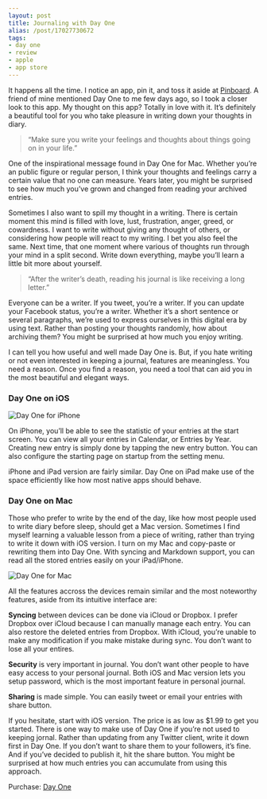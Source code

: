 ```yaml
---
layout: post
title: Journaling with Day One
alias: /post/17027730672
tags:
- day one
- review
- apple
- app store
---
```

It happens all the time. I notice an app, pin it, and toss it aside at [Pinboard](http://pinboard.in/). A friend of mine mentioned Day One to me few days ago, so I took a closer look to this app. My thought on this app? Totally in love with it. It’s definitely a beautiful tool for you who take pleasure in writing down your thoughts in diary.

> “Make sure you write your feelings and thoughts about things going on in your life.”

One of the inspirational message found in Day One for Mac. Whether you’re an public figure or regular person, I think your thoughts and feelings carry a certain value that no one can measure. Years later, you might be surprised to see how much you’ve grown and changed from reading your archived entries.

Sometimes I also want to spill my thought in a writing. There is certain moment this mind is filled with love, lust, frustration, anger, greed, or cowardness. I want to write without giving any thought of others, or considering how people will react to my writing. I bet you also feel the same. Next time, that one moment where various of thoughts run through your mind in a split second. Write down everything, maybe you’ll learn a little bit more about yourself.

> “After the writer’s death, reading his journal is like receiving a long letter.”

Everyone can be a writer. If you tweet, you’re a writer. If you can update your Facebook status, you’re a writer. Whether it’s a short sentence or several paragraphs, we’re used to express ourselves in this digital era by using text. Rather than posting your thoughts randomly, how about archiving them? You might be surprised at how much you enjoy writing.

I can tell you how useful and well made Day One is. But, if you hate writing or not even interested in keeping a journal, features are meaningless. You need a reason. Once you find a reason, you need a tool that can aid you in the most beautiful and elegant ways.

### Day One on iOS
![Day One for iPhone](http://images.sayzlim.net/2012/02/day_one_iphone.jpg)

On iPhone, you’ll be able to see the statistic of your entries at the start screen. You can view all your entries in Calendar, or Entries by Year. Creating new entry is simply done by tapping the new entry button. You can also configure the starting page on startup from the setting menu.

iPhone and iPad version are fairly similar. Day One on iPad make use of the space efficiently like how most native apps should behave.

### Day One on Mac
Those who prefer to write by the end of the day, like how most people used to write diary before sleep, should get a Mac version. Sometimes I find myself learning a valuable lesson from a piece of writing, rather than trying to write it down with iOS version. I turn on my Mac and copy-paste or rewriting them into Day One. With syncing and Markdown support, you can read all the stored entries easily on your iPad/iPhone.

![Day One for Mac](http://images.sayzlim.net/2012/02/day_one_all.jpg)

All the features accross the devices remain similar and the most noteworthy features, aside from its intuitive interface are:

__Syncing__ between devices can be done via iCloud or Dropbox. I prefer Dropbox over iCloud because I can manually manage each entry. You can also restore the deleted entries from Dropbox. With iCloud, you’re unable to make any modification if you make mistake during sync. You don’t want to lose all your entires.

__Security__ is very important in journal. You don’t want other people to have easy access to your personal journal. Both iOS and Mac version lets you setup password, which is the most important feature in personal journal.

__Sharing__ is made simple. You can easily tweet or email your entries with share button.

If you hesitate, start with iOS version. The price is as low as $1.99 to get you started. There is one way to make use of Day One if you’re not used to keeping jornal. Rather than updating from any Twitter client, write it down first in Day One. If you don’t want to share them to your followers, it’s fine. And if you’ve decided to publish it, hit the share button. You might be surprised at how much entries you can accumulate from using this approach.

Purchase: [Day One](http://dayoneapp.com/)